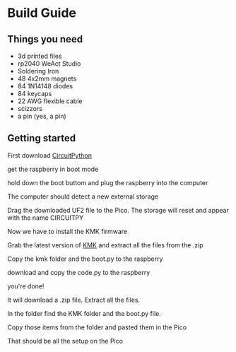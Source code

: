 # Build Guide

## Things you need

- 3d printed files
- rp2040 WeAct Studio
- Soldering Iron 
- 48 4x2mm magnets 
- 84 1N14148 diodes
- 84 keycaps 
- 22 AWG flexible cable 
- scizzors
- a pin (yes, a pin)

## Getting started

First download [CircuitPython](https://circuitpython.org/board/weact_studio_pico/)

get the raspberry in boot mode

hold down the boot buttom and plug the raspberry into the computer

The computer should detect a new external storage

Drag the downloaded UF2 file to the Pico. The storage will reset and appear with the name CIRCUITPY

Now we have to install the KMK firmware


Grab the latest version of [KMK](https://github.com/KMKfw/kmk_firmware) and extract all the files from the .zip

Copy the kmk folder and the boot.py to the raspberry

download and copy the code.py to the raspberry

you're done!





It will download a .zip file. Extract all the files.

In the folder find the KMK folder and the boot.py file.

Copy those items from the folder and pasted them in the Pico

That should be all the setup on the Pico
